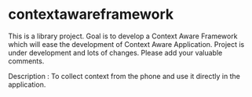 contextawareframework
=====================

This is a library project. Goal is to develop a Context Aware Framework which will ease the development of Context Aware Application.
Project is under development and lots of changes. Please add your valuable comments.

Description : To collect context from the phone and use it directly in the application.
